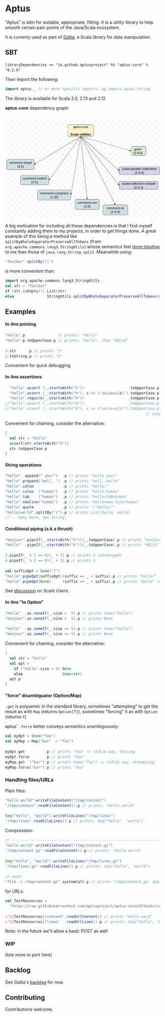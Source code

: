 # Aptus

"Aptus" is latin for suitable, appropriate, fitting. It is a utility library to help smooth certain pain points of the Java/Scala ecosystem.

It is currenly used as part of [Gallia](https://github.com/galliaproject/gallia-core/blob/master/README.md#210129170214), a Scala library for data manipulation.

## SBT
`libraryDependencies += "io.github.aptusproject" %% "aptus-core" % "0.2.0"`

Then import the following:

```scala
import aptus._ // or more specific imports, eg import.aptus.String_
```

The library is available for Scala 3.0, 2.13 and 2.12

<a name="210121153149"></a>
**aptus-core** dependency graph:<br/><br/>
<div style="text-align:center"><img src="./dependencies.png" alt="core dependency graph"></div>

<a name="210531095628"></a>
A big motivation for including all these dependencies is that I find myself constantly adding them to my projects, in order to get things done.
A great example of this being a method like `splitByWholeSeparatorPreserveAllTokens` (from `org.apache.commons.lang3.StringUtils`)
whose semantics feel [more intuitive](https://github.com/aptusproject/aptus-core/blob/d548ae4/src/test/scala/aptustesting/StringTests.scala#L12-L20) to me than those of `java.lang.String.split`. Meanwhile using:

```scala
"foo|bar".splitBy("|")
```

is more convenient than:

```scala
import org.apache.commons.lang3.StringUtils
val str = "foo|bar"
if (str.isEmpty()) List(str)
else               StringUtils.splitByWholeSeparatorPreserveAllTokens(str, "|").toList
```

## Examples

#### In-line printing
<a name="210531093421"></a><a name="printing"></a>
```scala
"hello".p               // prints: "hello"
"hello".p.toUpperCase.p // prints: "hello", then "HELLO"

3.str     .p // prints "3"
3.toString.p // prints "3"
```
Convenient for quick debugging

#### In-line assertions
<a name="210531093422"></a><a name="in-line-assertions"></a>
```scala
  "hello".assert (_.startsWith("h"))                    .toUpperCase.p // prints "HELLO"
  "hello".assert (_.startsWith("h"), x => s"value=${x}").toUpperCase.p // prints "HELLO"    
  "hello".require(_.startsWith("h"))                    .toUpperCase.p // prints "HELLO"   
//"hello".assert (_.startsWith("H"))                    .toUpperCase.p // throws AssertionError
//"hello".assert (_.startsWith("H"), x => s"value=${x}").toUpperCase.p // throws AssertionError:
                                                                // assertion failed: value=hello
```
Convenient for chaining, consider the alternative:
```scala
{
  val str = "hello"
  assert(str.startsWith("h"))
  str.toUpperCase.p
}
```

#### String operations
<a name="210531093423"></a><a name="string-ops"></a>
```scala
"hello". append(" you!")  .p // prints "hello you!"
"hello".prepend("well, ") .p // prints "well, hello"
"hello".colon             .p // prints "hello:"
"hello".colon  ("human")  .p // prints "hello:human"
"hello".tab    ("human")  .p // prints "hello<TAB>human"
"hello".newline("human")  .p // prints "hello<new-line>human"
"hello".quote             .p // prints "\"hello\""
"hello|world".splitBy("|").p // prints List(hello, world)
// .. many more, see String_
```


#### Conditional piping (a.k.a thrush)
<a name="210531093424"></a><a name="conditional-piping"></a>
```scala
"bonjour".pipeIf(_.startsWith("h"))(_.toUpperCase).p // prints "bonjour" (unchanged)
"hello"  .pipeIf(_.startsWith("h"))(_.toUpperCase).p // prints "HELLO"

3.pipeIf(_ % 2 == 0)(_ + 1).p // prints 3 (unchanged)
4.pipeIf(_ % 2 == 0)(_ + 1).p // prints 5

val suffixOpt = Some("?")
"hello".pipeOpt(suffixOpt)(suffix => _ + suffix).p // prints "hello?"
"hello".pipeOpt(None)     (suffix => _ + suffix).p // prints "hello" (unchanged)
```

See [discussion](https://users.scala-lang.org/t/implicit-class-for-any-and-or-generic-type/501) on _Scala Users_.

#### In-line "to Option"
<a name="210531093425"></a><a name="in-line-to-option"></a>
```scala
"hello"  .as.noneIf(_.size >  5).p // prints Some("hello")
"bonjour".as.noneIf(_.size >  5).p // prints None

"hello"  .as.someIf(_.size <= 5).p // prints Some("hello")
"bonjour".as.someIf(_.size <= 5).p // prints None
```

Convenient for chaining, consider the alternative:
```scala
{
  val str = "hello"
  val opt =
    if ("hello".size > 5) None
    else                  Some(str)
  opt.p
}
```

#### "force" disambiguator (Option/Map)
<a name="210531093426"></a><a name="force-disambiguator"></a>

`.get` is polysemic in the standard library, sometimes "attempting" to get the result as with `Map` (returns `Option[T]`), sometimes "forcing" it as with `Option` (returns `T`)
   
aptus' `.force` better conveys semantics unambiguously:

```scala
val myOpt = Some("foo")
val myMap = Map("bar" -> "foo")

myOpt.get         .p // prints "foo" -> stdlib way, forcing 
myOpt.force       .p // prints "foo"
myMap.get  ("bar").p // prints Some("foo") -> stdlib way, attempting
myMap.force("bar").p // prints "foo"
```

### Handling files/URLs
<a name="210531093427"></a><a name="files-handling"></a>

Plain files:
```scala
"hello world".writeFileContent("/tmp/content")
"/tmp/content".readFileContent().p // prints: "hello world"

Seq("hello", "world").writeFileLines("/tmp/lines")
"/tmp/lines".readFileLines().p // prints: Seq("hello", "world")
```

Compression:

```scala
// ---------------------------------------------------------------------------
"hello world".writeFileContent("/tmp/content.gz")
"/tmp/content.gz".readFileContent().p // prints: "hello world"	  

Seq("hello", "world").writeFileLines("/tmp/lines.gz")
"/tmp/lines.gz".readFileLines().p // prints: Seq("hello", "world")

// note:
"file -i /tmp/content.gz".systemCall.p // prints "/tmp/content.gz: application/gzip; [...]"
```

for URLs:

```scala
val TestResources =
  "https://raw.githubusercontent.com/aptusproject/aptus-core/6f4acbc/src/test/resources"

s"${TestResources}/content".readUrlContent() // prints "hello word"
s"${TestResources}/lines"  .readUrlLines().p // prints: Seq("hello", "world")
```

Note: in the future we'll allow a basic POST as well

### WIP
<a name="210531093428"></a>
(lots more to port here)

## Backlog

See Gallia's [backlog](https://github.com/galliaproject/gallia-docs/blob/master/tasks.md#aptus) for now.

## Contributing

Contributions welcome.

